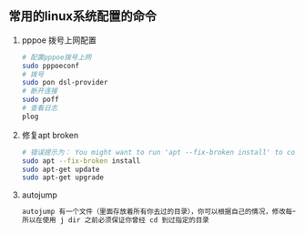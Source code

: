 ## 常用的linux系统配置的命令

1. pppoe 拨号上网配置
    ``` sh
    # 配置pppoe拨号上网
    sudo pppoeconf
    # 拨号
    sudo pon dsl-provider
    # 断开连接
    sudo poff
    # 查看日志
    plog
    ```
2. 修复apt broken

    ``` sh
    # 错误提示为： You might want to run 'apt --fix-broken install' to correct these.
    sudo apt --fix-broken install
    sudo apt-get update
    sudo apt-get upgrade
    ```
3. autojump
    ``` sh
    autojump 有一个文件（里面存放着所有你去过的目录），你可以根据自己的情况，修改每一个路径权重(权重是根据你使用的频率决定)。
    所以在使用 j dir 之前必须保证你曾经 cd 到过指定的目录
    ```
